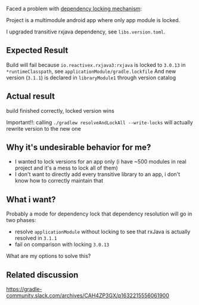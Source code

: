 Faced a problem with [dependency locking mechanism](https://docs.gradle.org/current/userguide/dependency_locking.html):

Project is a multimodule android app where only app module is locked.

I upgraded transitive rxjava dependency, see `libs.version.toml`.

## Expected Result

Build will fail because `io.reactivex.rxjava3:rxjava` is locked to `3.0.13` in `*runtimeClasspath`, see `applicationModule/gradle.lockfile`
And new version (`3.1.1`) is declared in `libraryModule1` through version catalog

## Actual result

build finished correctly, locked version wins

Important!!: calling `./gradlew resolveAndLockAll --write-locks` will actually rewrite version to the new one

## Why it's undesirable behavior for me?

- I wanted to lock versions for an app only (i have ~500 modules in real project and it's a mess to lock all of them)
- I don't want to directly add every transitive library to an app, i don't know how to correctly maintain that

## What i want?

Probably a mode for dependency lock that dependency resolution will go in two phases:
 - resolve `applicationModule` without locking to see that rxJava is actually resolved in `3.1.1`
 - fail on comparison with locking `3.0.13` 

What are my options to solve this?

## Related discussion

https://gradle-community.slack.com/archives/CAH4ZP3GX/p1632215556061900
